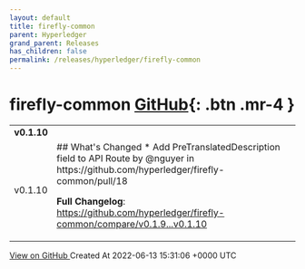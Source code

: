 ```yaml
---
layout: default
title: firefly-common
parent: Hyperledger
grand_parent: Releases
has_children: false
permalink: /releases/hyperledger/firefly-common
---
```


# firefly-common <span class="fs-3 right-align">[GitHub](https://github.com/hyperledger/firefly-common){: .btn .mr-4 }</span>


<div>
    <table>
        <tr>
            <td colspan="2">
                <b>
                    v0.1.10
                </b>
            </td>
        </tr>
        <tr>
            <td>
                <span class="chip">
                    v0.1.10
                </span>
            </td>
            <td>
                ## What's Changed
* Add PreTranslatedDescription field to API Route by @nguyer in https://github.com/hyperledger/firefly-common/pull/18


**Full Changelog**: https://github.com/hyperledger/firefly-common/compare/v0.1.9...v0.1.10
            </td>
        </tr>
    </table>
    <a href="https://github.com/hyperledger/firefly-common/releases/tag/v0.1.10" class=".btn">
        View on GitHub
    </a>
    <span class="right-align">
        Created At 2022-06-13 15:31:06 +0000 UTC
    </span>
</div>

